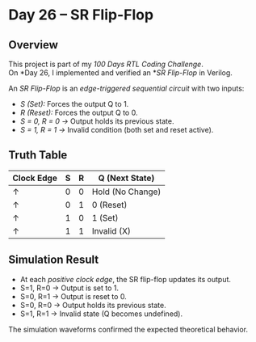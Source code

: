 # Day 26 – SR Flip-Flop

## Overview
This project is part of my *100 Days RTL Coding Challenge*.  
On *Day 26, I implemented and verified an **SR Flip-Flop* in Verilog.

An *SR Flip-Flop* is an *edge-triggered sequential circuit* with two inputs:
- *S (Set):* Forces the output Q to 1.  
- *R (Reset):* Forces the output Q to 0.  
- *S = 0, R = 0 →* Output holds its previous state.  
- *S = 1, R = 1 →* Invalid condition (both set and reset active).  

## Truth Table

| Clock Edge | S | R | Q (Next State) |
|------------|---|---|----------------|
| ↑          | 0 | 0 | Hold (No Change) |
| ↑          | 0 | 1 | 0 (Reset) |
| ↑          | 1 | 0 | 1 (Set) |
| ↑          | 1 | 1 | Invalid (X) |

##  Simulation Result
- At each *positive clock edge*, the SR flip-flop updates its output.  
- S=1, R=0 → Output is set to 1.  
- S=0, R=1 → Output is reset to 0.  
- S=0, R=0 → Output holds its previous state.  
- S=1, R=1 → Invalid state (Q becomes undefined).  

 The simulation waveforms confirmed the expected theoretical behavior.  
